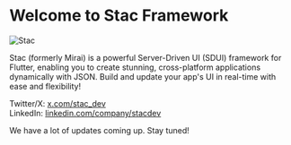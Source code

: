 # Welcome to Stac Framework
![Stac][stac_banner]

[stac_banner]: https://github.com/BuildMirai/mirai/blob/dev/assets/stac_banner.png

Stac (formerly Mirai) is a powerful Server-Driven UI (SDUI) framework for Flutter, enabling you to create stunning, cross-platform applications dynamically with JSON. Build and update your app's UI in real-time with ease and flexibility!

Twitter/X: [x.com/stac_dev](https://x.com/stac_dev) <br>
LinkedIn: [linkedin.com/company/stacdev](https://www.linkedin.com/company/stacdev) <be>


We have a lot of updates coming up. Stay tuned!
